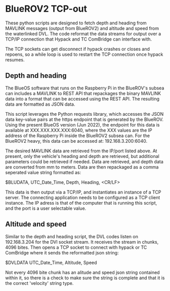 # BlueROV2 TCP-out

These python scripts are designed to fetch depth and heading from MAVLINK messages (output from BlueROV2) and altitude and speed from the waterlinked DVL. The code reformat the data streams for output over a TCP/IP connection that Hypack and TC ComBridge can interface with.

The TCP sockets can get disconnect if hypack crashes or closes and repoens, so a while loop is used to restart the TCP connection once hypack resumes. 

## Depth and heading
The BlueOS software that runs on the Raspberry Pi in the BlueROV's subsea can includes a MAVLINK to REST API that repackages the binary MAVLINK data into a format that can be accessed using the REST API. The resulting data are formatted as JSON data.

This script leverages the Python requests library, which accesses the JSON data key-value pairs at the https endpoint that is generated by the BlueROV. Using the present BlueOS version (Jun 2022), the endpoint for this data is available at XXX.XXX.XXX.XXX:6040, where the XXX values are the IP address of the Raspberry Pi inside the BlueROV2 subsea can. For the BlueROV2 heavy, this data can be accessed at: 192.168.3.200:6040.

The desired MAVLINK data are retrieved from the IP/port listed above. At present, only the vehicle's heading and depth are retrieved, but additional parameters could be retrieved if needed. Data are retrieved, and depth data are converted from mm to meters. Data are then repackaged as a comma seperated value string formatted as:

$BLUDATA, UTC_Date_Time, Depth, Heading, <CR/LF>

This data is then output via a TCP/IP, and instantiates an instance of a TCP server. The connecting application needs to be configured as a TCP client instance. The IP adress is that of the computer that is running this script, and the port is a user selectable value.

## Altitude and speed

Similar to the depth and heading script, the DVL codes listen on 192.168.3.204 for the DVl socket stream. It receives the stream in chunks, 4096 bites. Then opens a TCP socket to connect with hypack or TC ComBridge where it sends the reformatted json string:

$DVLDATA UTC_Date_Time, Altitude, Speed

Not every 4096 bite chunk has an alitude and speed json string contained within it, so there is a check to make sure the string is complete and that it is the correct 'velocity' string type.


